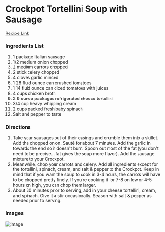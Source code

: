 # Crockpot Tortellini Soup with Sausage

[Recipe Link](https://www.saltandlavender.com/crockpot-tortellini-soup-with-sausage/)

### Ingredients List

1. 1 package Italian sausage
1. 1/2 medium onion chopped
1. 2 medium carrots chopped
1. 2 stick celery chopped
1. 4 cloves garlic minced
1. 1 28 fluid ounce can crushed tomatoes
1. 1 14 fluid ounce can diced tomatoes with juices
1. 4 cups chicken broth
1. 2 9 ounce packages refrigerated cheese tortellini
1. 3/4 cup heavy whipping cream
1. 2 cups packed fresh baby spinach
1. Salt and pepper to taste

### Directions

1. Take your sausages out of their casings and crumble them into a skillet. Add the chopped onion. Sauté for about 7 minutes. Add the garlic in towards the end so it doesn't burn. Spoon out most of the fat (you don't need to be precise... fat gives the soup more flavor). Add the sausage mixture to your Crockpot.
1. Meanwhile, chop your carrots and celery. Add all ingredients except for the tortellini, spinach, cream, and salt & pepper to the Crockpot. Keep in mind that if you want the soup to cook in 3-4 hours, the carrots will have to be chopped pretty finely. If you're cooking it for 7-8 on low or 4-5 hours on high, you can chop them larger.
1. About 30 minutes prior to serving, add in your cheese tortellini, cream, and spinach. Give it a stir occasionally. Season with salt & pepper as needed prior to serving. 


### Images

![image](https://nitrocdn.com/gdQToJpjwmoFSVXcSlvjpaoApjexzIdE/assets/static/source/rev-f6b57f2/wp-content/uploads/2018/09/slow-cooker-tortellini-soup-2-720x1080.jpg)
